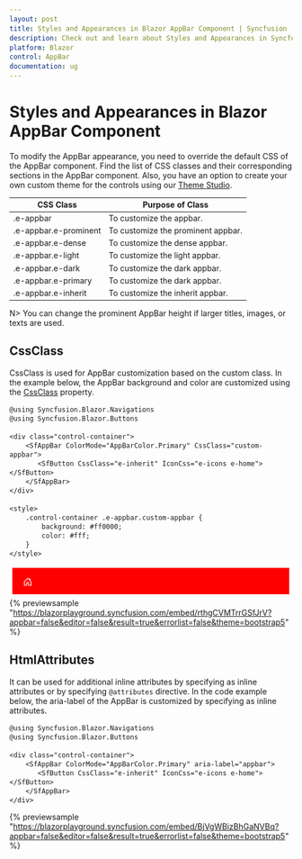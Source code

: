 ```yaml
---
layout: post
title: Styles and Appearances in Blazor AppBar Component | Syncfusion
description: Check out and learn about Styles and Appearances in Syncfusion Blazor AppBar component and more here.
platform: Blazor
control: AppBar
documentation: ug
---
```


# Styles and Appearances in Blazor AppBar Component

To modify the AppBar appearance, you need to override the default CSS of the AppBar component. Find the list of CSS classes and their corresponding sections in the AppBar component. Also, you have an option to create your own custom theme for the controls using our [Theme Studio](https://blazor.syncfusion.com/themestudio/?theme=material).

|CSS Class | Purpose of Class |
|-----|----- |
|.e-appbar|To customize the appbar.|
|.e-appbar.e-prominent|To customize the prominent appbar.|
|.e-appbar.e-dense|To customize the dense appbar.|
|.e-appbar.e-light|To customize the light appbar.|
|.e-appbar.e-dark|To customize the dark appbar.|
|.e-appbar.e-primary|To customize the dark appbar.|
|.e-appbar.e-inherit|To customize the inherit appbar.|

N> You can change the prominent AppBar height if larger titles, images, or texts are used.

## CssClass

CssClass is used for AppBar customization based on the custom class. In the example below, the AppBar background and color are customized using the [CssClass](https://help.syncfusion.com/cr/blazor/Syncfusion.Blazor.Navigations.SfAppBar.html#Syncfusion_Blazor_Navigations_SfAppBar_CssClass) property.

```cshtml
@using Syncfusion.Blazor.Navigations
@using Syncfusion.Blazor.Buttons

<div class="control-container">
    <SfAppBar ColorMode="AppBarColor.Primary" CssClass="custom-appbar">
       <SfButton CssClass="e-inherit" IconCss="e-icons e-home"></SfButton>
    </SfAppBar>
</div>

<style>
    .control-container .e-appbar.custom-appbar {
        background: #ff0000;
        color: #fff;
    }
</style>
```

![Blazor AppBar with CssClass customization.](./images/blazor-appbar-cssclass-customization.png)
{% previewsample "https://blazorplayground.syncfusion.com/embed/rthgCVMTrrGSfJrV?appbar=false&editor=false&result=true&errorlist=false&theme=bootstrap5" %}

## HtmlAttributes

It can be used for additional inline attributes by specifying as inline attributes or by specifying `@attributes` directive. In the code example below, the aria-label of the AppBar is customized by specifying as inline attributes.

```cshtml
@using Syncfusion.Blazor.Navigations
@using Syncfusion.Blazor.Buttons

<div class="control-container">
    <SfAppBar ColorMode="AppBarColor.Primary" aria-label="appbar">
       <SfButton CssClass="e-inherit" IconCss="e-icons e-home"></SfButton>
    </SfAppBar>
</div>
```
{% previewsample "https://blazorplayground.syncfusion.com/embed/BjVgWBizBhGaNVBq?appbar=false&editor=false&result=true&errorlist=false&theme=bootstrap5" %}